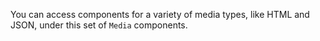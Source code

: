 You can access components for a variety of media types, like HTML and JSON, under this set of `Media` components.